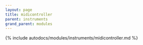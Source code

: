 ```yaml
---
layout: page
title: midicontroller
parent: instruments
grand_parent: modules
---
```


{% include autodocs/modules/instruments/midicontroller.md %}
